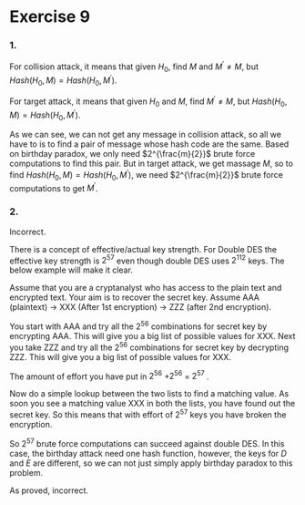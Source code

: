 # Exercise 9

### 1.

For collision attack, it means that given $H_0$, find $M$ and $M^{'} \neq  M$, but $Hash(H_0, M) = Hash(H_0, M^{'})$. 

For target attack, it means that given $H_0$ and $M$, find $M^{'} \neq  M$, but $Hash(H_0, M) = Hash(H_0, M^{'})$.

As we can see, we can not get any message in collision attack, so all we have to is to find a pair of message whose hash code are the same. Based on birthday paradox, we only need $2^{\frac{m}{2}}$ brute force computations to find this pair. But in target attack, we get massage $M$, so to find $Hash(H_0, M) = Hash(H_0, M^{'})$, we need  $2^{\frac{m}{2}}$ brute force computations to get $M^{'}$.

### 2.

Incorrect.

There is a concept of effective/actual key strength. For Double DES the effective key strength is $2^{57}$ even though double DES uses $2^{112}$ keys. The below example will make it clear.

Assume that you are a cryptanalyst who has access to the plain text and encrypted text. Your aim is to recover the secret key. Assume AAA (plaintext) -> XXX (After 1st encryption) -> ZZZ (after 2nd encryption).

You start with AAA and try all the $2^{56}$ combinations for secret key by encrypting AAA. This will give you a big list of possible values for XXX. Next you take ZZZ and try all the $2^{56}$ combinations for secret key by decrypting ZZZ. This will give you a big list of possible values for XXX.

The amount of effort you have put in $2^{56}$ +$2^{56}$ = $2^{57}$ .

Now do a simple lookup between the two lists to find a matching value. As soon you see a matching value XXX in both the lists, you have found out the secret key. So this means that with effort of $2^{57}$ keys you have broken the encryption.

So $2^{57}$ brute force  computations can succeed against double DES. In this case, the birthday attack need one hash function, however, the keys for $D$ and $E$ are different, so we can not just simply apply birthday paradox to this problem.

As proved, incorrect.